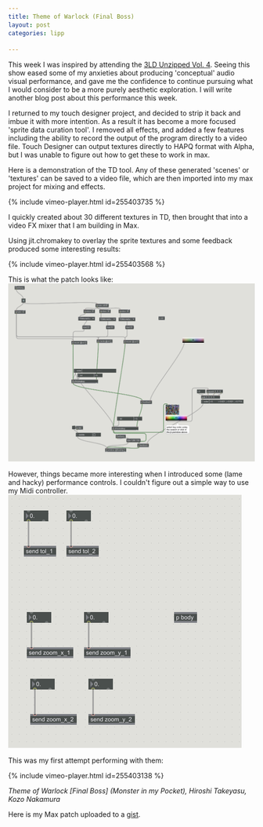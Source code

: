 ```yaml
---
title: Theme of Warlock (Final Boss)
layout: post
categories: lipp

---
```


This week I was inspired by attending the [3LD Unzipped Vol. 4](https://www.3ldnyc.org/about.html). Seeing this show eased some of my anxieties about producing 'conceptual' audio visual performance, and gave me the confidence to continue pursuing what I would consider to be a more purely aesthetic exploration. I will write another blog post about this performance this week.

I returned to my touch designer project, and decided to strip it back and imbue it with more intention. As a result it has become a more focused 'sprite data curation tool'. I removed all effects, and added a few features including the ability to record the output of the program directly to a video file. Touch Designer can output textures directly to HAPQ format with Alpha, but I was unable to figure out how to get these to work in max.

Here is a demonstration of the TD tool. Any of these generated 'scenes' or 'textures' can be saved to a video file, which are then imported into my max project for mixing and effects.

{% include vimeo-player.html id=255403735 %}

I quickly created about 30 different textures in TD, then brought that into a video FX mixer that I am building in Max.

Using jit.chromakey to overlay the sprite textures and some feedback produced some interesting results:

{% include vimeo-player.html id=255403568 %}

This is what the patch looks like:
![](/blog/assets/warlock_theme/2.PNG)

However, things became more interesting when I introduced some (lame and hacky) performance controls. I couldn't figure out a simple way to use my Midi controller.
![](/blog/assets/warlock_theme/1.PNG)

This was my first attempt performing with them:


{% include vimeo-player.html id=255403138 %}

_Theme of Warlock [Final Boss] (Monster in my Pocket), Hiroshi Takeyasu, Kozo Nakamura_




Here is my Max patch uploaded to a [gist](https://gist.github.com/samhains/a943963bd8f37a5b99b99024d095c755).
